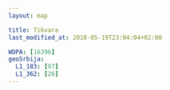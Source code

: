 ```yaml
---
layout: map

title: Tikvara
last_modified_at: 2018-05-19T23:04:04+02:00

WDPA: [16396]
geoSrbija:
  L1_183: [97]
  L1_362: [26]
---
```

